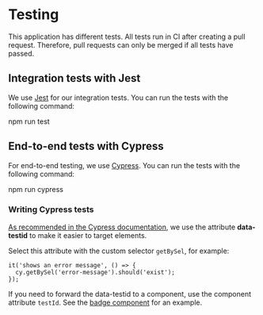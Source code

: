 # Testing
This application has different tests. All tests run in CI after creating a pull request. Therefore, pull requests can only be merged if all tests have passed.

## Integration tests with Jest
We use [Jest](https://jestjs.io/) for our integration tests. You can run the tests with the following command:

  npm run test

## End-to-end tests with Cypress
For end-to-end testing, we use [Cypress](https://www.cypress.io/). You can run the tests with the following command:

  npm run cypress

### Writing Cypress tests
[As recommended in the Cypress documentation](https://docs.cypress.io/guides/references/best-practices#Selecting-Elements), we use the attribute **data-testid** to make it easier to target elements.

Select this attribute with the custom selector `getBySel`, for example:

```
it('shows an error message', () => {
  cy.getBySel('error-message').should('exist');
});
```

If you need to forward the data-testid to a component, use the component attribute `testId`. See the [badge component](https://github.com/colonial-heritage/dataset-browser/blob/main/src/components/badge.tsx) for an example.


